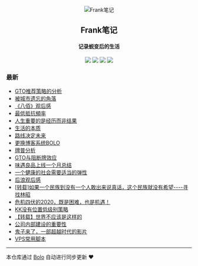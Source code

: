 <p align="center"><img alt="Frank笔记" src="https://img.hacpai.com/avatar/1567567929066_1567591058303.jpeg?ima"></p><h2 align="center">
Frank笔记
</h2>

<h4 align="center">记录蜕变后的生活</h4>
<p align="center"><a title="Frank笔记" target="_blank" href="https://github.com/dqswan18/bolo-blog"><img src="https://img.shields.io/github/last-commit/dqswan18/bolo-blog.svg?style=flat-square&color=FF9900"></a>
<a title="GitHub repo size in bytes" target="_blank" href="https://github.com/dqswan18/bolo-blog"><img src="https://img.shields.io/github/repo-size/dqswan18/bolo-blog.svg?style=flat-square"></a>
<a title="Bolo Version" target="_blank" href="https://github.com/adlered/bolo-solo"><img src="https://img.shields.io/badge/bolo-v2.0 稳定版-f1e05a.svg?style=flat-square&color=blueviolet"></a>
<a title="Hits" target="_blank" href="https://github.com/88250/hits"><img src="https://hits.b3log.org/dqswan18/bolo-blog.svg"></a></p>

### 最新

* [GTO推荐策略的分析](https://frank2019.me/articles/2020/09/01/1598944987736.html)
* [被城市遗忘的角落](https://frank2019.me/articles/2020/08/29/1598688631894.html)
* [《八佰》观后感](https://frank2019.me/articles/2020/08/21/1597997031263.html)
* [ 最低抵抗頻率](https://frank2019.me/articles/2020/08/18/1597721750710.html)
* [人生重要的是经历而非结果](https://frank2019.me/articles/2020/08/01/1596268406098.html)
* [生活的本质](https://frank2019.me/articles/2020/08/01/1596257432860.html)
* [路线决定未来](https://frank2019.me/articles/2020/07/30/1596091390072.html)
* [更换博客系统BOLO](https://frank2019.me/articles/2020/07/23/1595515472630.html)
* [牌普分析](https://frank2019.me/articles/2020/07/23/1595472884919.html)
* [GTO与阻断牌效应](https://frank2019.me/articles/2020/07/11/1594402044352.html)
* [味遇良品上线一个月总结](https://frank2019.me/articles/2020/06/26/1593157426299.html)
* [一个健康的社会需要适当的弹性](https://frank2019.me/articles/2020/06/03/1591193328342.html)
* [后浪观后感](https://frank2019.me/articles/2020/05/05/1588650794451.html)
* [[转载]如果一个民族到没有一个人敢出来说真话，这个民族就没有希望----寻找林昭 ](https://frank2019.me/articles/2020/05/03/1588518636916.html)
* [危机四伏的2020，既是困难，也是机遇！](https://frank2019.me/articles/2020/04/20/1587364716539.html)
* [KK没有位置低级别策略](https://frank2019.me/articles/2020/04/16/1587006087753.html)
* [【转载】世界不应该是这样的](https://frank2019.me/articles/2020/04/09/1586424996813.html)
* [公司内部建设的重要性](https://frank2019.me/articles/2020/03/31/1585645413710.html)
* [鬼子来了，一部超越时代的影片](https://frank2019.me/articles/2020/03/25/1585120980598.html)
* [VPS常用脚本](https://frank2019.me/articles/2020/03/25/1585120880298.html)



---

本仓库通过 [Bolo](https://github.com/adlered/bolo-solo) 自动进行同步更新 ❤️ 